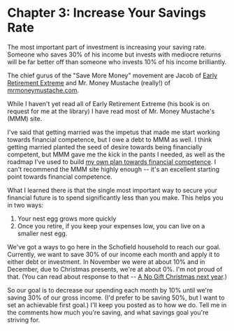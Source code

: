 # Chapter 3: Increase Your Savings Rate

The most important part of investment is increasing your saving rate.
Someone who saves 30% of his income but invests with mediocre returns
will be far better off than someone who invests 10% of his income
brilliantly.

The chief gurus of the "Save More Money" movement are Jacob of [Early
Retirement Extreme](http://earlyretirementextreme.com/about) and Mr.
Money Mustache (really!) of
[mrmoneymustache.com](http://www.mrmoneymustache.com/).

While I haven't yet read all of Early Retirement Extreme (his book is on
request for me at the library) I have read most of Mr. Money Mustache's
(MMM) site.

I've said that getting married was the impetus that made me start
working towards financial competence, but I owe a debt to MMM as well. I
think getting married planted the seed of desire towards being
financially competent, but MMM gave me the kick in the pants I needed,
as well as the roadmap I've used to build [my own plan towards financial
competence](/2012/12/29/a-financial-roadmap "A Roadmap to Financial Competence").
I can't recommend the MMM site highly enough -- it's an excellent
starting point towards financial competence.

What I learned there is that the single most important way to secure
your financial future is to spend significantly less than you make. This
helps you in two ways:

1. Your nest egg grows more
    quickly
2. Once you retire, if you keep your expenses low, you can live on a
    smaller nest egg.

We've got a ways to go here in the Schofield household to reach our
goal. Currently, we want to save 30% of our income each month and apply
it to either debt or investment. In November we were at about 10% and in
December, due to Christmas presents, we're at about 0%. I'm not proud of
that. (You can read about response to that -- [A No Gift Christmas next
year](/2012/12/30/a-no-gift-christmas "A No-Gift Christmas").)

So our goal is to decrease our spending each month by 10% until we're
saving 30% of our gross income. (I'd prefer to be saving 50%, but I want
to set an achievable first goal.) I'll keep you posted as to how we do.
Tell me in the comments how much you're saving, and what savings goal
you're striving for.
